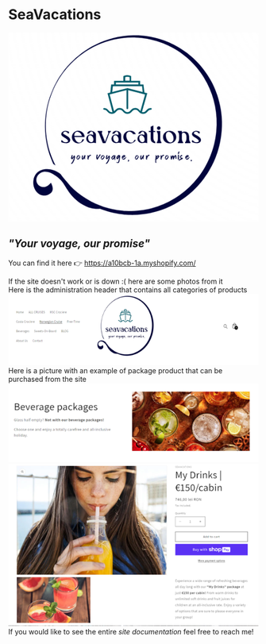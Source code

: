 # **SeaVacations**
<img src="img/logo.png" alt="Logo picture">

## _"Your voyage, our promise"_

You can find it here 👉 https://a10bcb-1a.myshopify.com/

<p>If the site doesn't work or is down :( here are some photos from it 
</br> Here is the administration header that contains all categories of products <img src="img/admin.png" alt="Administration header picture">
</br>Here is a picture with an example of package product that can be purchased from the site <img src="img/beverage_packages.png" alt"Beverage packages"> <img src="img/My-drinks.png" alt"'My Drinks' package">
</br>If you would like to see the entire <i>site documentation</i> feel free to reach me!</p>